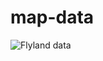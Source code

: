 # map-data
![Flyland data](https://github.com/buehlmann/map-data/workflows/Flyland%20data/badge.svg)
